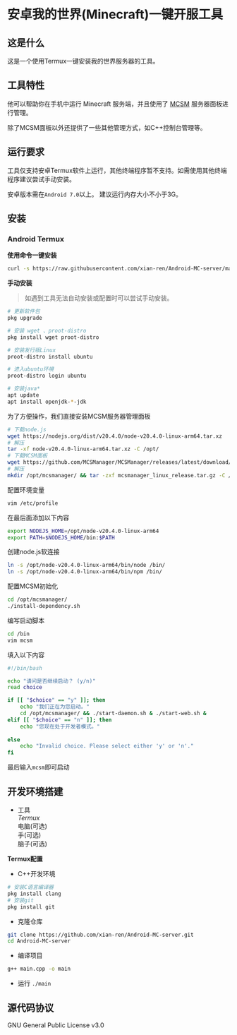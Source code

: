 # 安卓我的世界(Minecraft)一键开服工具
## 这是什么
这是一个使用Termux一键安装我的世界服务器的工具。

## 工具特性
他可以帮助你在手机中运行 Minecraft 服务端，并且使用了 [MCSM](https://github.com/MCSManager/MCSManager/tree/master) 服务器面板进行管理。

除了MCSM面板以外还提供了一些其他管理方式，如C++控制台管理等。

## 运行要求
工具仅支持安卓Termux软件上运行，其他终端程序暂不支持。如需使用其他终端程序建议尝试手动安装。

安卓版本需在`Android 7.0`以上。
建议运行内存大小不小于3G。

## 安装
### Android Termux
**使用命令一键安装**

```bash
curl -s https://raw.githubusercontent.com/xian-ren/Android-MC-server/main/install.sh -o install.sh && chmod +x install.sh && ./install.sh
```

**手动安装**
> 如遇到工具无法自动安装或配置时可以尝试手动安装。

```bash
# 更新软件包
pkg upgrade

# 安装 wget 、proot-distro
pkg install wget proot-distro

# 安装发行版Linux
proot-distro install ubuntu

# 进入ubuntu环境
proot-distro login ubuntu

# 安装java*
apt update
apt install openjdk-*-jdk
```
为了方便操作，我们直接安装MCSM服务器管理面板
```bash
# 下载node.js
wget https://nodejs.org/dist/v20.4.0/node-v20.4.0-linux-arm64.tar.xz
# 解压
tar -xf node-v20.4.0-linux-arm64.tar.xz -C /opt/
# 下载MCSM面板
wget https://github.com/MCSManager/MCSManager/releases/latest/download/mcsmanager_linux_release.tar.gz
# 解压
mkdir /opt/mcsmanager/ && tar -zxf mcsmanager_linux_release.tar.gz -C /opt/mcsmanager/
```
配置环境变量
```bash
vim /etc/profile
```
在最后面添加以下内容
```bash
export NODEJS_HOME=/opt/node-v20.4.0-linux-arm64
export PATH=$NODEJS_HOME/bin:$PATH
```
创建node.js软连接
```bash
ln -s /opt/node-v20.4.0-linux-arm64/bin/node /bin/
ln -s /opt/node-v20.4.0-linux-arm64/bin/npm /bin/
```
配置MCSM初始化
```bash
cd /opt/mcsmanager/
./install-dependency.sh
```
编写启动脚本
```bash
cd /bin
vim mcsm
```
填入以下内容

```bash
#!/bin/bash

echo "请问是否继续启动？ (y/n)"
read choice

if [[ "$choice" == "y" ]]; then
    echo "我们正在为您启动。"
    cd /opt/mcsmanager/ && ./start-daemon.sh & ./start-web.sh &
elif [[ "$choice" == "n" ]]; then
    echo "您现在处于开发者模式。"
    
else
    echo "Invalid choice. Please select either 'y' or 'n'."
fi
```
最后输入`mcsm`即可启动


## 开发环境搭建
- 工具 <br/>
*Termux*<br/>
电脑(可选)<br/>
手(可选)<br/>
脑子(可选)<br/>

**Termux配置**<br/>
- C++开发环境
```bash
# 安装C语言编译器
pkg install clang
# 安装git
pkg install git
```
- 克隆仓库
```bash
git clone https://github.com/xian-ren/Android-MC-server.git
cd Android-MC-server
```
- 编译项目
```bash
g++ main.cpp -o main
```
- 运行
  `./main`


## 源代码协议
GNU General Public License v3.0


